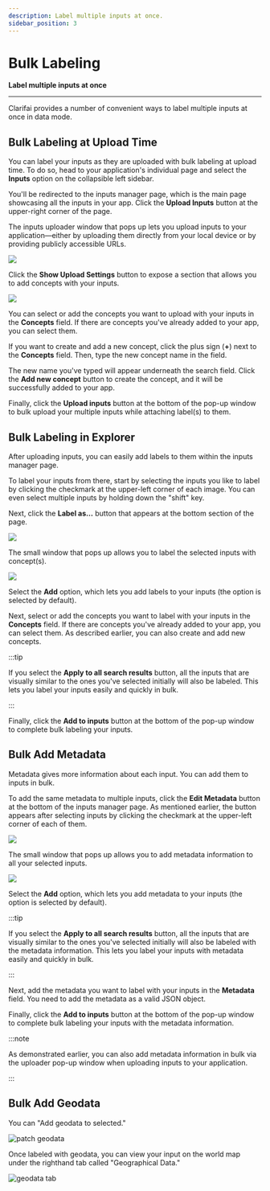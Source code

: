 ```yaml
---
description: Label multiple inputs at once.
sidebar_position: 3
---
```


# Bulk Labeling

**Label multiple inputs at once**
<hr />

Clarifai provides a number of convenient ways to label multiple inputs at once in data mode.

## Bulk Labeling at Upload Time

You can label your inputs as they are uploaded with bulk labeling at upload time. To do so, head to your application's individual page and select the **Inputs** option on the collapsible left sidebar.

You'll be redirected to the inputs manager page, which is the main page showcasing all the inputs in your app. Click the **Upload Inputs** button at the upper-right corner of the page.

The inputs uploader window that pops up lets you upload inputs to your application—either by uploading them directly from your local device or by providing publicly accessible URLs. 

![](/img/others/bulk_labeling_1.png)

Click the **Show Upload Settings** button to expose a section that allows you to add concepts with your inputs. 

![](/img/others/bulk_labeling_2.png)

You can select or add the concepts you want to upload with your inputs in the **Concepts** field. If there are concepts you've already added to your app, you can select them. 

If you want to create and add a new concept, click the plus sign (**+**) next to the  **Concepts** field. Then, type the new concept name in the field.

The new name you've typed will appear underneath the search field. Click the **Add new concept** button to create the concept, and it will be successfully added to your app.

Finally, click the **Upload inputs** button at the bottom of the pop-up window to bulk upload your multiple inputs while attaching label(s) to them. 

## Bulk Labeling in Explorer

After uploading inputs, you can easily add labels to them within the inputs manager page.

To label your inputs from there, start by selecting the inputs you like to label by clicking the checkmark at the upper-left corner of each image. You can even select multiple inputs by holding down the "shift" key.

Next, click the **Label as…** button that appears at the bottom section of the page.

![](/img/others/bulk_labeling_3.png)

The small window that pops up allows you to label the selected inputs with concept(s). 

![](/img/others/bulk_labeling_4.png)

Select the **Add** option, which lets you add labels to your inputs (the option is selected by default).

Next, select or add the concepts you want to label with your inputs in the **Concepts** field. If there are concepts you've already added to your app, you can select them. As described earlier, you can also create and add new concepts. 

:::tip

If you select the **Apply to all search results** button, all the inputs that are visually similar to the ones you've selected initially will also be labeled. This lets you label your inputs easily and quickly in bulk.

:::

Finally, click the **Add to inputs** button at the bottom of the pop-up window to complete bulk labeling your inputs.

## Bulk Add Metadata

Metadata gives more information about each input. You can add them to inputs in bulk.

To add the same metadata to multiple inputs, click the **Edit Metadata** button at the bottom of the inputs manager page. As mentioned earlier, the button appears after selecting inputs by clicking the checkmark at the upper-left corner of each of them.

![](/img/others/bulk_labeling_5.png)

The small window that pops up allows you to add metadata information to all your selected inputs. 

![](/img/others/bulk_labeling_6.png)

Select the **Add** option, which lets you add metadata to your inputs (the option is selected by default).

:::tip

If you select the **Apply to all search results** button, all the inputs that are visually similar to the ones you've selected initially will also be labeled with the metadata information. This lets you label your inputs with metadata easily and quickly in bulk.

:::

Next, add the metadata you want to label with your inputs in the **Metadata** field. You need to add the metadata as a valid JSON object. 

Finally, click the **Add to inputs** button at the bottom of the pop-up window to complete bulk labeling your inputs with the metadata information.

:::note

As demonstrated earlier, you can also add metadata information in bulk via the uploader pop-up window when uploading inputs to your application. 

:::

## Bulk Add Geodata

You can "Add geodata to selected."

![patch geodata](/img/patchGeoDataGridview.jpg)

Once labeled with geodata, you can view your input on the world map under the righthand tab called "Geographical Data."

![geodata tab](/img/geoDataTab.jpg)

